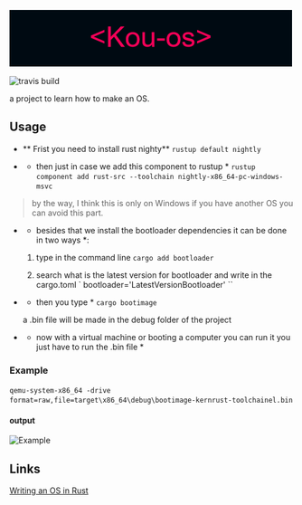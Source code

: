 ![Kou-os](Kou-os.png) 

![travis build](https://img.shields.io/badge/Version-1.0-%23ff1744)

a project to learn how to make an OS.

## Usage
- ** Frist you need to install rust nighty**
   `` rustup default nightly ``

- * then just in case we add this component to rustup *
   `` rustup component add rust-src --toolchain nightly-x86_64-pc-windows-msvc ``
 > by the way, I think this is only on Windows if you have another OS you can avoid this part.

- * besides that we install the bootloader dependencies
  it can be done in two ways *:

  1. type in the command line ` cargo add bootloader `

  2. search what is the latest version for bootloader and write in the cargo.toml ` bootloader='LatestVersionBootloader' ``

- * then you type * ` cargo bootimage `

  a .bin file will be made in the debug folder of the project
- * now with a virtual machine or booting a computer you can run it you just have to run the .bin file *

### Example
``` qemu-system-x86_64 -drive format=raw,file=target\x86_64\debug\bootimage-kernrust-toolchainel.bin ```

#### output
![Example](ex.png)

## Links
[Writing an OS in Rust](https://os.phil-opp.com/)


